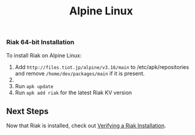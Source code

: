 ﻿---
title_supertext: "Installing on"
title: "Alpine Linux"
description: ""
project: "riak_kv"
project_version: 3.0.10
menu:
  riak_kv-3.0.10:
    name: "Alpine Linux"
    identifier: "installing_alpine_linux"
    weight: 302
    parent: "installing"
toc: true
aliases:
  - /riak/3.0.10/ops/building/installing/Installing-on-Alpine-Linux
  - /riak/kv/3.0.10/ops/building/installing/Installing-on-Alpine-Linux
  - /riak/3.0.10/installing/Alpine-Linux/
  - /riak/kv/3.0.10/installing/Alpine-Linux/
---

[install source index]: {{<baseurl>}}riak/kv/3.0.10/setup/installing/source/
[security index]: {{<baseurl>}}riak/kv/3.0.10/using/security/
[install source erlang]: {{<baseurl>}}riak/kv/3.0.10/setup/installing/source/erlang
[install verify]: {{<baseurl>}}riak/kv/3.0.10/setup/installing/verify


### Riak 64-bit Installation
To install Riak on Alpine Linux:

1. Add `http://files.tiot.jp/alpine/v3.16/main` to /etc/apk/repositories and remove `/home/dev/packages/main` if it is present.
2. <placeholder for public key>
3. Run `apk update`
4. Run `apk add riak` for the latest Riak KV version

## Next Steps

Now that Riak is installed, check out [Verifying a Riak Installation][install verify].





